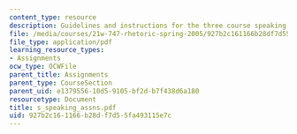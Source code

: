 ```yaml
---
content_type: resource
description: Guidelines and instructions for the three course speaking assignments.
file: /media/courses/21w-747-rhetoric-spring-2005/927b2c161166b28df7d55fa493115e7c_s_speaking_assns.pdf
file_type: application/pdf
learning_resource_types:
- Assignments
ocw_type: OCWFile
parent_title: Assignments
parent_type: CourseSection
parent_uid: e1379556-10d5-9105-bf2d-b7f438d6a180
resourcetype: Document
title: s_speaking_assns.pdf
uid: 927b2c16-1166-b28d-f7d5-5fa493115e7c
---
```

